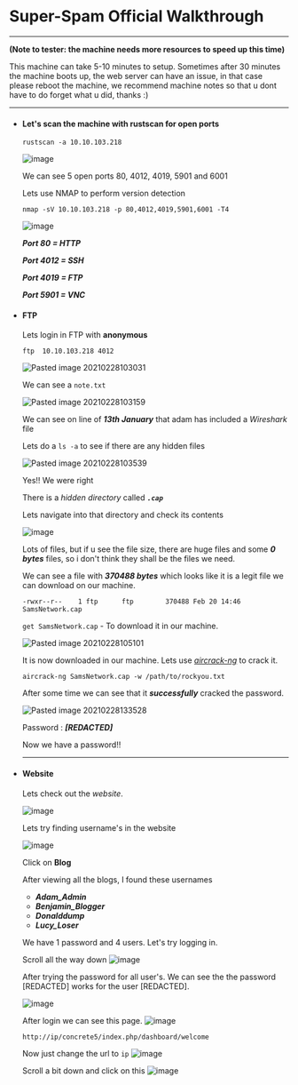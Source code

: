 # Super-Spam Official Walkthrough
 ---
 
 **(Note to tester: the machine needs more resources to speed up this time)**
 
This machine can take 5-10 minutes to setup. Sometimes after 30 minutes the machine boots up, the web server can have an issue, in that case please reboot the machine, we recommend machine notes so that u dont have to do forget what u did, thanks :)

---

 - #### Let's scan the machine with rustscan for open ports
	`rustscan -a 10.10.103.218`

	![image](https://user-images.githubusercontent.com/71016915/114276846-18d60700-9a46-11eb-9b7c-86dcaf901a40.png)
	
	We can see 5 open ports 80, 4012, 4019, 5901 and 6001
	
	Lets use NMAP to perform version detection
	
	`nmap -sV 10.10.103.218 -p 80,4012,4019,5901,6001 -T4`
	
	![image](https://user-images.githubusercontent.com/71016915/114276947-939f2200-9a46-11eb-8074-7940d622ba13.png)


	
	**_Port 80 = HTTP_**
	
	**_Port 4012 = SSH_**
	
	**_Port 4019 = FTP_**
	
	**_Port 5901 = VNC_**
	
- #### FTP
	Lets login in FTP with **anonymous**
	
	`ftp  10.10.103.218 4012`
	
	![Pasted image 20210228103031](https://user-images.githubusercontent.com/71016915/109417999-08b11d80-79ec-11eb-8ce7-0295fc5d493c.png)


	We can see a `note.txt`
	
	![Pasted image 20210228103159](https://user-images.githubusercontent.com/71016915/109418003-0e0e6800-79ec-11eb-9c21-5e58637dc94e.png)

	 
	 We can see on line of ***13th January*** that adam has included a *Wireshark* file
	 
	 Lets do a `ls -a` to see if there are any hidden files
	 
	 ![Pasted image 20210228103539](https://user-images.githubusercontent.com/71016915/109418009-149cdf80-79ec-11eb-9a1b-617a9ada60f3.png)

	 
	 Yes!! We were right
	 
	 There is a *hidden directory* called **_`.cap`_**
	 
	 Lets navigate into that directory and check its contents
	 
	
	 ![image](https://user-images.githubusercontent.com/71016915/114277040-10ca9700-9a47-11eb-838b-9b0c1dfb4441.png)


	 
	 Lots of files, but if u see the file size, there are huge files and some ***0 bytes*** files, so i don't think they shall be the files we need.
	 
	 We can see a file with **_370488 bytes_** which looks like it is a legit file we can download on our machine.
	 
	 `-rwxr--r--    1 ftp      ftp        370488 Feb 20 14:46 SamsNetwork.cap`
	 

	 `get SamsNetwork.cap` - To download it in our machine.
	 
	 ![Pasted image 20210228105101](https://user-images.githubusercontent.com/71016915/109419253-91cb5300-79f2-11eb-8642-79deb0b6f80b.png)

	 
	 It is now downloaded in our machine.
	 Lets use *[aircrack-ng](https://www.aircrack-ng.org/)* to crack it.
	 
	 `aircrack-ng SamsNetwork.cap -w /path/to/rockyou.txt`
	 
	 
	 After some time we can see that it **_successfully_** cracked the password.
	
	 ![Pasted image 20210228133528](https://user-images.githubusercontent.com/71016915/109419250-8d9f3580-79f2-11eb-8732-983ee4e10edb.png)

	 
	 Password : ***[REDACTED]***
	
	 Now we have a password!!
	 
	 
	 ---

- #### Website
	Lets check out the *website*.
	
	![image](https://user-images.githubusercontent.com/71016915/114277108-7585f180-9a47-11eb-9103-7e41a765222f.png)
	
	Lets try finding username's in the website
	
	![image](https://user-images.githubusercontent.com/71016915/114277145-a0704580-9a47-11eb-890a-b21c083056c1.png)

	Click on **Blog**

	After viewing all the blogs, I found these usernames
	 -	***Adam_Admin***
	 -	***Benjamin_Blogger***
	 -	***Donalddump***
	 -	***Lucy_Loser***
	
	We have 1 password and 4 users. Let's try logging in.
	
	Scroll all the way down
	![image](https://user-images.githubusercontent.com/71016915/114277360-7b300700-9a48-11eb-8b73-ab32665477ea.png)


	After trying the password for all user's. We can see the the password [REDACTED] works for the user [REDACTED].	
	
	![image](https://user-images.githubusercontent.com/71016915/114277411-b6323a80-9a48-11eb-8d3b-a9910606d244.png)
	

	After login we can see this page.
	![image](https://user-images.githubusercontent.com/71016915/114277449-dc57da80-9a48-11eb-98f7-bc122325af1d.png)
	
	`http://ip/concrete5/index.php/dashboard/welcome`
	
	Now just change the url to `ip`
	![image](https://user-images.githubusercontent.com/71016915/114277581-5f793080-9a49-11eb-8bc5-dddfab22972b.png)
	
	Scroll a bit down and click on this
	![image](https://user-images.githubusercontent.com/71016915/114277604-6e5fe300-9a49-11eb-882a-9b0874adc965.png)


	
	
	
	

